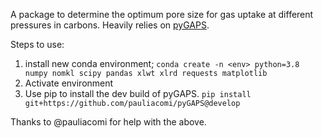 A package to determine the optimum pore size for gas uptake at different 
pressures in carbons. Heavily relies on [pyGAPS](https://github.com/pauliacomi/pyGAPS).

Steps to use:
 1. install new conda environment;
    `conda create -n <env> python=3.8 numpy nomkl scipy pandas xlwt xlrd requests matplotlib`
 2. Activate environment
 3. Use pip to install the dev build of pyGAPS. `pip install git+https://github.com/pauliacomi/pyGAPS@develop`

Thanks to @pauliacomi for help with the above.
